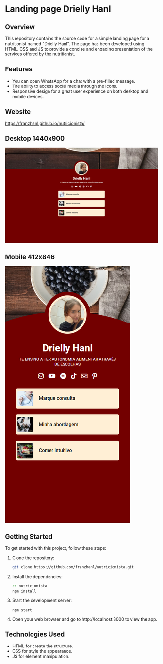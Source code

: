 # Landing page Drielly Hanl

## Overview

This repository contains the source code for a simple landing page for a nutritionist named "Drielly Hanl". The page has been developed using HTML, CSS and JS to provide a concise and engaging presentation of the services offered by the nutritionist.

## Features

- You can open WhatsApp for a chat with a pre-filled message.
- The ability to access social media through the icons.
- Responsive design for a great user experience on both desktop and mobile devices.

## Website
https://franzhanl.github.io/nutricionista/

## Desktop 1440x900
![1920x1080](src/image/site-desktop.png)

## Mobile 412x846
![414x736](src/image/site-mobile.png)

## Getting Started

To get started with this project, follow these steps:

1. Clone the repository:

   ```bash
   git clone https://github.com/franzhanl/nutricionista.git
2. Install the dependencies:

    ```bash
    cd nutricionista
    npm install
3. Start the development server:

    ```bash
    npm start
4. Open your web browser and go to http://localhost:3000 to view the app.

## Technologies Used
 - HTML for create the structure.
 - CSS for style the appearance.
 - JS for element manipulation.
